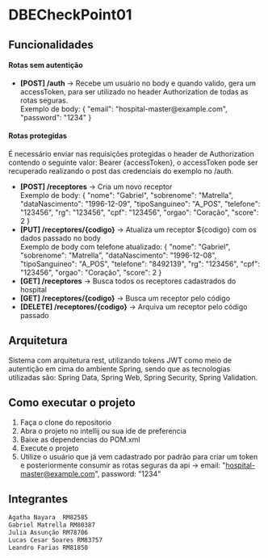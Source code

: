 # DBECheckPoint01
## Funcionalidades

#### Rotas sem autentição
<ul>
    <li>
        <strong>[POST] /auth</strong> -> Recebe um usuário no body e quando valido, gera um accessToken, para ser utilizado no header Authorization de todas as rotas seguras.<br>
        Exemplo de body: {
                             "email": "hospital-master@example.com",
                             "password": "1234"
                         }
    </li>
</ul>

#### Rotas protegidas

<p>É necessário enviar nas requisições protegidas o header de Authorization contendo o seguinte valor: Bearer {accessToken}, o accessToken pode ser recuperado realizando o post das credenciais do exemplo no /auth.</p>
<ul>
    <li>
        <strong>[POST] /receptores</strong> -> Cria um novo receptor<br>
        Exemplo de body: { 
                             "nome": "Gabriel",
                             "sobrenome": "Matrella",
                             "dataNascimento": "1996-12-09",
                             "tipoSanguineo": "A_POS",
                             "telefone": "123456",
                             "rg": "123456",
                             "cpf": "123456",
                             "orgao": "Coração",
                             "score": 2
                         }
    </li>
    <li>
       <strong>[PUT] /receptores/{codigo}</strong> -> Atualiza um receptor ${codigo} com os dados passado no body<br>
       Exemplo de body com telefone atualizado: { 
                            "nome": "Gabriel",
                            "sobrenome": "Matrella",
                            "dataNascimento": "1996-12-08",
                            "tipoSanguineo": "A_POS",
                            "telefone": "8492139",
                            "rg": "123456",
                            "cpf": "123456",
                            "orgao": "Coração",
                            "score": 2
                        }
    </li>
    <li> 
       <strong>[GET] /receptores</strong> -> Busca todos os receptores cadastrados do hospital
    </li>
    <li>
       <strong>[GET] /receptores/{codigo}</strong> -> Busca um receptor pelo código
    </li>
    <li>
       <strong>[DELETE] /receptores/{codigo}</strong> -> Arquiva um receptor pelo código passado
    </li>
</ul>

## Arquitetura
Sistema com arquitetura rest, utilizando tokens JWT como meio de autentição em cima do ambiente Spring, sendo que as tecnologias utilizadas são: Spring Data, Spring Web, Spring Security, Spring Validation.
## Como executar o projeto
1. Faça o clone do repositorio
2. Abra o projeto no intellij ou sua ide de preferencia
3. Baixe as dependencias do POM.xml
4. Execute o projeto
5. Utilize o usuário que já vem cadastrado por padrão para criar um token e posteriormente consumir as rotas seguras da api  -> email: "hospital-master@example.com", password: "1234"  
## Integrantes
```bash
Agatha Nayara  RM82585
Gabriel Matrella RM80387
Julia Assunção RM78706
Lucas Cesar Soares RM83757
Leandro Farias RM81850
```

